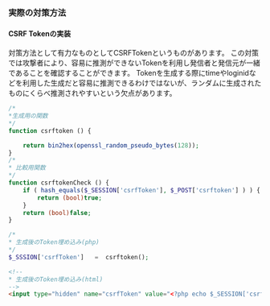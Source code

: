 ### 実際の対策方法
#### CSRF Tokenの実装
対策方法として有力なものとしてCSRFTokenというものがあります。
この対策では攻撃者により、容易に推測ができないTokenを利用し発信者と発信元が一緒であることを確認することができます。
Tokenを生成する際にtimeやloginidなどを利用した生成だと容易に推測できるわけではないが、ランダムに生成されたものにくらべ推測されやすいという欠点があります。
```php
/*
*生成用の関数
*/
function csrftoken () {

    return bin2hex(openssl_random_pseudo_bytes(128));
}
/*
* 比較用関数
*/
function csrftokenCheck () {
    if ( hash_equals($_SESSION['csrfToken'], $_POST['csrftoken'] ) ) {
        return (bool)true;
    }
    return (bool)false;
}
```

```php
/*
* 生成後のToken埋め込み(php)
*/
$_SSSION['csrfToken']   =  csrftoken();
```

```html
<!--
* 生成後のToken埋め込み(html)
-->
<input type="hidden" name="csrfToken" value="<?php echo $_SESSION['csrfToken'] ?>">
```

